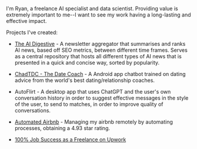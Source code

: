 I'm Ryan, a freelance AI specialist and data scientist. Providing value is extremely important to me--I want to see my work having a long-lasting and effective impact.

Projects I've created:

* [The AI Digestive](https://theaidigestive.com) - A newsletter aggregator that summarises and ranks AI news, based off SEO metrics, between different time frames. Serves as a central repository that hosts all different types of AI news that is presented in a quick and concise way, sorted by popularity. 

* [ChadTDC - The Date Coach](https://play.google.com/store/apps/details?id=com.automiserai.ChadTDC) - A Android app chatbot trained on dating advice from the world's best dating/relationship coaches.

* AutoFlirt - A desktop app that uses ChatGPT and the user's own conversation history in order to suggest effective messages in the style of the user, to send to matches, in order to improve quality of conversations.

* [Automated Airbnb](https://www.airbnb.co.uk/rooms/52876716?preview_for_ml=true&source_impression_id=p3_1698158287_L2UKK4xbb%2FTaEgVc) - Managing my airbnb remotely by automating processes, obtaining a  4.93 star rating.

* [100% Job Success as a Freelance on Upwork](https://www.upwork.com/freelancers/~01657a3e3e92683896?viewMode=1)


<!---
rypoll/rypoll is a ✨ special ✨ repository because its `README.md` (this file) appears on your GitHub profile.
You can click the Preview link to take a look at your changes.
--->
